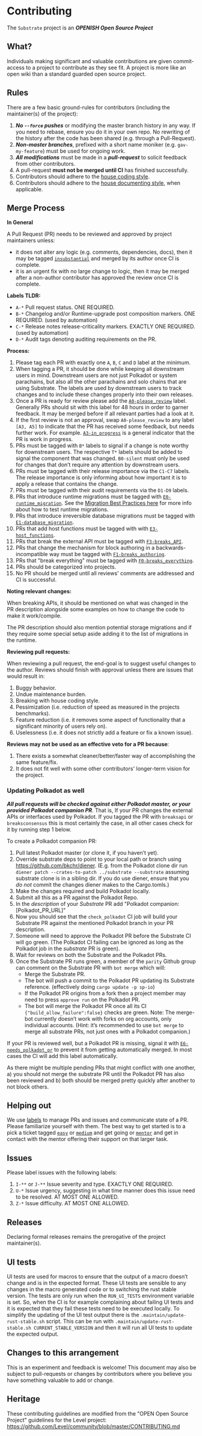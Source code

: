 # Contributing

The `Substrate` project is an ***OPENISH Open Source Project***

## What?

Individuals making significant and valuable contributions are given commit-access to a project to contribute as they see fit. A project is more like an open wiki than a standard guarded open source project.

## Rules

There are a few basic ground-rules for contributors (including the maintainer(s) of the project):

1. ***No `--force` pushes*** or modifying the master branch history in any way. If you need to rebase, ensure you do it in your own repo. No rewriting of the history after the code has been shared (e.g. through a Pull-Request).
2. ***Non-master branches***, prefixed with a short name moniker (e.g. `gav-my-feature`) must be used for ongoing work.
3. ***All modifications*** must be made in a ***pull-request*** to solicit feedback from other contributors.
4. A pull-request **must not be merged until CI** has finished successfully.
5. Contributors should adhere to the [house coding style](STYLE_GUIDE.md).
6. Contributors should adhere to the [house documenting style](DOCUMENTATION_GUIDELINES.md), when applicable.

## Merge Process

**In General**

A Pull Request (PR) needs to be reviewed and approved by project maintainers unless:

* it does not alter any logic (e.g. comments, dependencies, docs), then it may be tagged [`insubstantial`](https://github.com/paritytech/substrate/pulls?utf8=%E2%9C%93&q=is%3Apr+is%3Aopen+label%3AA2-insubstantial) and merged by its author once CI is complete.
* it is an urgent fix with no large change to logic, then it may be merged after a non-author contributor has approved the review once CI is complete.

**Labels TLDR:**

* `A-*` Pull request status. ONE REQUIRED.
* `B-*` Changelog and/or Runtime-upgrade post composition markers. ONE REQUIRED. (used by automation)
* `C-*` Release notes release-criticality markers. EXACTLY ONE REQUIRED. (used by automation)
* `D-*` Audit tags denoting auditing requirements on the PR.

**Process:**

1. Please tag each PR with exactly one `A`, `B`, `C` and `D` label at the minimum.
2. When tagging a PR, it should be done while keeping all downstream users in mind. Downstream users are not just Polkadot or system parachains, but also all the other parachains and solo chains that are using Substrate. The labels are used by downstream users to track changes and to include these changes properly into their own releases.
3. Once a PR is ready for review please add the [`A0-please_review`](https://github.com/paritytech/substrate/pulls?q=is%3Apr+is%3Aopen+label%3AA0-please_review+) label. Generally PRs should sit with this label for 48 hours in order to garner feedback. It may be merged before if all relevant parties had a look at it.
4. If the first review is not an approval, swap `A0-please_review` to any label `[A3, A5]` to indicate that the PR has received some feedback, but needs further work. For example. [`A3-in_progress`](https://github.com/paritytech/substrate/labels/A3-in_progress) is a general indicator that the PR is work in progress.
5. PRs must be tagged with `B*` labels to signal if a change is note worthy for downstream users. The respective `T*` labels should be added to signal the component that was changed. `B0-silent` must only be used for changes that don’t require any attention by downstream users.
6. PRs must be tagged with their release importance via the `C1-C7` labels. The release importance is only informing about how important it is to apply a release that contains the change.
7. PRs must be tagged with their audit requirements via the `D1-D9` labels.
8. PRs that introduce runtime migrations must be tagged with [`E0-runtime_migration`](https://github.com/paritytech/substrate/labels/E0-runtime_migration). See the [Migration Best Practices here](https://github.com/paritytech/substrate/blob/master/utils/frame/try-runtime/cli/src/lib.rs#L18) for more info about how to test runtime migrations.
9. PRs that introduce irreversible database migrations must be tagged with [`E1-database_migration`](https://github.com/paritytech/substrate/labels/E1-database_migration).
10. PRs that add host functions must be tagged with with [`E3-host_functions`](https://github.com/paritytech/substrate/labels/E3-host_functions).
11. PRs that break the external API must be tagged with [`F3-breaks_API`](https://github.com/paritytech/substrate/labels/F3-breaks_API).
12. PRs that change the mechanism for block authoring in a backwards-incompatible way must be tagged with [`F1-breaks_authoring`](https://github.com/paritytech/substrate/labels/F1-breaks_authoring).
13. PRs that "break everything" must be tagged with [`F0-breaks_everything`](https://github.com/paritytech/substrate/labels/F0-breaks_everything).
14. PRs should be categorized into projects.
15. No PR should be merged until all reviews' comments are addressed and CI is successful.

**Noting relevant changes:**

When breaking APIs, it should be mentioned on what was changed in the PR description alongside some examples on how to change the code to make it work/compile.

The PR description should also mention potential storage migrations and if they require some special setup aside adding it to the list of migrations in the runtime.

**Reviewing pull requests:**

When reviewing a pull request, the end-goal is to suggest useful changes to the author. Reviews should finish with approval unless there are issues that would result in:

1. Buggy behavior.
2. Undue maintenance burden.
3. Breaking with house coding style.
4. Pessimization (i.e. reduction of speed as measured in the projects benchmarks).
5. Feature reduction (i.e. it removes some aspect of functionality that a significant minority of users rely on).
6. Uselessness (i.e. it does not strictly add a feature or fix a known issue).

**Reviews may not be used as an effective veto for a PR because**:

1. There exists a somewhat cleaner/better/faster way of accomplishing the same feature/fix.
2. It does not fit well with some other contributors' longer-term vision for the project.

### Updating Polkadot as well

***All pull requests will be checked against either Polkadot master, or your provided Polkadot companion PR***. That is, If your PR changes the external APIs or interfaces used by Polkadot. If you tagged the PR with `breaksapi` or `breaksconsensus` this is most certainly the case, in all other cases check for it by running step 1 below.

To create a Polkadot companion PR:

1. Pull latest Polkadot master (or clone it, if you haven’t yet).
2. Override substrate deps to point to your local path or branch using https://github.com/bkchr/diener. (E.g. from the Polkadot clone dir run `diener patch --crates-to-patch ../substrate --substrate` assuming substrate clone is in a sibling dir. If you do use diener, ensure that you _do not_ commit the changes diener makes to the Cargo.tomls.)
3. Make the changes required and build Polkadot locally.
4. Submit all this as a PR against the Polkadot Repo.
5. In the _description_ of your _Substrate_ PR add "Polkadot companion: [Polkadot_PR_URL]"
6. Now you should see that the `check_polkadot` CI job will build your Substrate PR against the mentioned Polkadot branch in your PR description.
7. Someone will need to approve the Polkadot PR before the Substrate CI will go green. (The Polkadot CI failing can be ignored as long as the Polkadot job in the _substrate_ PR is green).
8. Wait for reviews on both the Substrate and the Polkadot PRs.
9. Once the Substrate PR runs green, a member of the `parity` Github group can comment on the Substrate PR with `bot merge` which will:
   * Merge the Substrate PR.
   * The bot will push a commit to the Polkadot PR updating its Substrate reference. (effectively doing `cargo update -p sp-io`)
   * If the Polkadot PR origins from a fork then a project member may need to press `approve run` on the Polkadot PR.
   * The bot will merge the Polkadot PR once all its CI `{"build_allow_failure":false}` checks are green.
       Note: The merge-bot currently doesn’t work with forks on org accounts, only individual accounts.
   	(Hint: it’s recommended to use `bot merge` to merge all substrate PRs, not just ones with a Polkadot companion.)

If your PR is reviewed well, but a Polkadot PR is missing, signal it with [`E6-needs_polkadot_pr`](https://github.com/paritytech/substrate/labels/E6-needs_polkadot_pr) to prevent it from getting automatically merged. In most cases the CI will add this label automatically.

As there might be multiple pending PRs that might conflict with one another, a) you should not merge the substrate PR until the Polkadot PR has also been reviewed and b) both should be merged pretty quickly after another to not block others.

## Helping out

We use [labels](https://paritytech.github.io/labels/doc_substrate.html) to manage PRs and issues and communicate state of a PR. Please familiarize yourself with them. The best way to get started is to a pick a ticket tagged [`easy`](https://github.com/paritytech/substrate/issues?q=is%3Aissue+is%3Aopen+label%3AZ1-easy) or [`medium`](https://github.com/paritytech/substrate/issues?q=is%3Aissue+is%3Aopen+label%3AZ2-medium) and get going or [`mentor`](https://github.com/paritytech/substrate/issues?q=is%3Aissue+is%3Aopen+label%3AZ6-mentor) and get in contact with the mentor offering their support on that larger task.

## Issues
Please label issues with the following labels:

1. `I-**` or `J-**` Issue severity and type. EXACTLY ONE REQUIRED.
2. `U-*` Issue urgency, suggesting in what time manner does this issue need to be resolved. AT MOST ONE ALLOWED.
3. `Z-*` Issue difficulty. AT MOST ONE ALLOWED.

## Releases

Declaring formal releases remains the prerogative of the project maintainer(s).

## UI tests

UI tests are used for macros to ensure that the output of a macro doesn’t change and is in the expected format. These UI tests are sensible to any changes
in the macro generated code or to switching the rust stable version. The tests are only run when the `RUN_UI_TESTS` environment variable is set. So, when
the CI is for example complaining about failing UI tests and it is expected that they fail these tests need to be executed locally. To simplify the updating
of the UI test output there is the `.maintain/update-rust-stable.sh` script. This can be run with `.maintain/update-rust-stable.sh CURRENT_STABLE_VERSION`
and then it will run all UI tests to update the expected output.

## Changes to this arrangement

This is an experiment and feedback is welcome! This document may also be subject to pull-requests or changes by contributors where you believe you have something valuable to add or change.

## Heritage

These contributing guidelines are modified from the "OPEN Open Source Project" guidelines for the Level project: https://github.com/Level/community/blob/master/CONTRIBUTING.md

